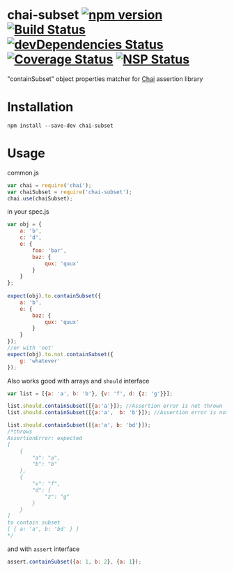 chai-subset [![npm version](https://badge.fury.io/js/chai-subset.svg)](https://badge.fury.io/js/chai-subset) [![Build Status](https://travis-ci.org/debitoor/chai-subset.svg?branch=master)](https://travis-ci.org/debitoor/chai-subset) [![devDependencies Status](https://david-dm.org/debitoor/chai-subset/dev-status.svg)](https://david-dm.org/debitoor/chai-subset?type=dev) [![Coverage Status](https://coveralls.io/repos/debitoor/chai-subset/badge.svg?service=github)](https://coveralls.io/github/debitoor/chai-subset) [![NSP Status](https://nodesecurity.io/orgs/debitoor/projects/eb6fec04-2b26-4462-b4ff-08d952da3065/badge)](https://nodesecurity.io/orgs/debitoor/projects/eb6fec04-2b26-4462-b4ff-08d952da3065)
===========

"containSubset" object properties matcher for [Chai](http://chaijs.com/) assertion library

Installation
===========

`npm install --save-dev chai-subset`

Usage
=====

common.js
```js
var chai = require('chai');
var chaiSubset = require('chai-subset');
chai.use(chaiSubset);
```

in your spec.js
```js
var obj = {
	a: 'b',
	c: 'd',
	e: {
		foo: 'bar',
		baz: {
			qux: 'quux'
		}
	}
};
	
expect(obj).to.containSubset({
	a: 'b',
	e: {
		baz: {
			qux: 'quux'
		}
	}
});
//or with 'not'
expect(obj).to.not.containSubset({
	g: 'whatever'
});
```

Also works good with arrays and `should` interface
```js
var list = [{a: 'a', b: 'b'}, {v: 'f', d: {z: 'g'}}];

list.should.containSubset([{a:'a'}]); //Assertion error is not thrown
list.should.containSubset([{a:'a',  b: 'b'}]); //Assertion error is not thrown

list.should.containSubset([{a:'a', b: 'bd'}]); 
/*throws
AssertionError: expected
[
    {
        "a": "a",
        "b": "b"
    },
    {
        "v": "f",
        "d": {
            "z": "g"
        }
    }
]
to contain subset 
[ { a: 'a', b: 'bd' } ]
*/
```

and with `assert` interface
```js
assert.containSubset({a: 1, b: 2}, {a: 1});
```
